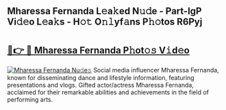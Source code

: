 ## Mharessa Fernanda L𝚎a𝚔ed N𝚞𝚍e - Part-IgP Vi𝚍𝚎o L𝚎a𝚔s - H𝚘𝚝 O𝚗𝚕yf𝚊ns P𝚑𝚘tos R6Pyj

# <h2><a href="http://kf1vf4.oniu.top/?m=Mharessa+Fernanda">🔗👉 🔴 Mharessa Fernanda P𝚑ot𝚘𝚜 V𝚒d𝚎o</a></h2>

[![Mharessa Fernanda Nu𝚍e𝚜](https://i.imgur.com/0qMVB7G.gif)](http://kf1vf4.oniu.top/?m=Mharessa+Fernanda)
Social media influencer Mharessa Fernanda, known for disseminating dance and lifestyle information, featuring presentations and vlogs. Gifted actor/actress Mharessa Fernanda, acclaimed for their remarkable abilities and achievements in the field of performing arts.  
